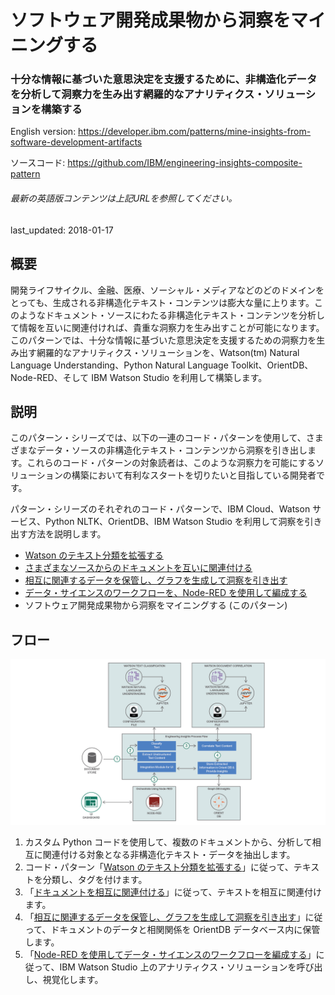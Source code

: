 # ソフトウェア開発成果物から洞察をマイニングする

### 十分な情報に基づいた意思決定を支援するために、非構造化データを分析して洞察力を生み出す網羅的なアナリティクス・ソリューションを構築する

English version: https://developer.ibm.com/patterns/mine-insights-from-software-development-artifacts
  
ソースコード: https://github.com/IBM/engineering-insights-composite-pattern

###### 最新の英語版コンテンツは上記URLを参照してください。
last_updated: 2018-01-17

 
<!--
_**Note: This pattern is part of a composite pattern.** These are code patterns that can be stand-alone applications or might be a continuation of another code pattern. This composite pattern consists of:_

* [Watson のテキスト分類を拡張する](https://developer.ibm.com/jp/patterns/extend-watson-text-classification)
* [さまざまなソースからのドキュメントを互いに関連付ける](https://developer.ibm.com/jp/patterns/watson-document-correlation)
* [相互に関連するデータを保管し、グラフを生成して洞察を引き出す](https://developer.ibm.com/jp/patterns/store-graph-and-derive-insights-from-interconnected-data)
* [データ・サイエンスのワークフローを、Node-RED を使用して編成する](https://developer.ibm.com/jp/patterns/orchestrate-data-science-workflows-using-node-red)
* ソフトウェア開発成果物から洞察をマイニングする (このパターン)
-->

## 概要

開発ライフサイクル、金融、医療、ソーシャル・メディアなどのどのドメインをとっても、生成される非構造化テキスト・コンテンツは膨大な量に上ります。このようなドキュメント・ソースにわたる非構造化テキスト・コンテンツを分析して情報を互いに関連付ければ、貴重な洞察力を生み出すことが可能になります。このパターンでは、十分な情報に基づいた意思決定を支援するための洞察力を生み出す網羅的なアナリティクス・ソリューションを、Watson(tm) Natural Language Understanding、Python Natural Language Toolkit、OrientDB、Node-RED、そして IBM Watson Studio を利用して構築します。

## 説明

このパターン・シリーズでは、以下の一連のコード・パターンを使用して、さまざまなデータ・ソースの非構造化テキスト・コンテンツから洞察を引き出します。これらのコード・パターンの対象読者は、このような洞察力を可能にするソリューションの構築において有利なスタートを切りたいと目指している開発者です。

パターン・シリーズのそれぞれのコード・パターンで、IBM Cloud、Watson サービス、Python NLTK、OrientDB、IBM Watson Studio を利用して洞察を引き出す方法を説明します。

* [Watson のテキスト分類を拡張する](https://developer.ibm.com/jp/patterns/extend-watson-text-classification)
* [さまざまなソースからのドキュメントを互いに関連付ける](https://developer.ibm.com/jp/patterns/watson-document-correlation)
* [相互に関連するデータを保管し、グラフを生成して洞察を引き出す](https://developer.ibm.com/jp/patterns/store-graph-and-derive-insights-from-interconnected-data)
* [データ・サイエンスのワークフローを、Node-RED を使用して編成する](https://developer.ibm.com/jp/patterns/orchestrate-data-science-workflows-using-node-red)
* ソフトウェア開発成果物から洞察をマイニングする (このパターン)

## フロー

![フロー](./images/engineering-insights-composite-pattern-arch-flow.png)

1. カスタム Python コードを使用して、複数のドキュメントから、分析して相互に関連付ける対象となる非構造化テキスト・データを抽出します。
2. コード・パターン「[Watson のテキスト分類を拡張する](https://github.com/IBM/watson-document-classifier)」に従って、テキストを分類し、タグを付けます。
3. 「[ドキュメントを相互に関連付ける](https://github.com/IBM/watson-document-co-relation)」に従って、テキストを相互に関連付けます。
4. 「[相互に関連するデータを保管し、グラフを生成して洞察を引き出す](https://github.com/IBM/graph-db-insights)」に従って、ドキュメントのデータと相関関係を OrientDB データベース内に保管します。
5. 「[Node-RED を使用してデータ・サイエンスのワークフローを編成する](https://github.com/IBM/node-red-dsx-workflow)」に従って、IBM Watson Studio 上のアナリティクス・ソリューションを呼び出し、視覚化します。

